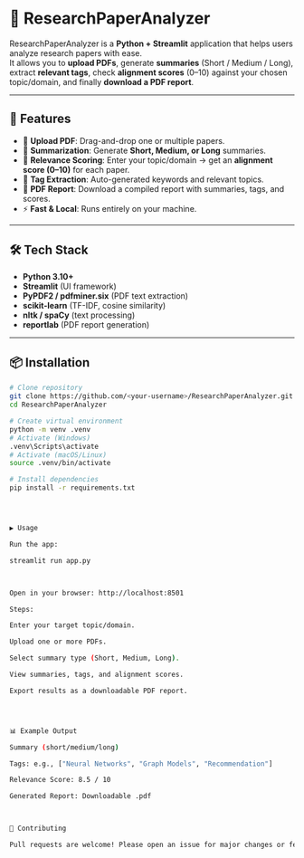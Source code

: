 # 📑 ResearchPaperAnalyzer

ResearchPaperAnalyzer is a **Python + Streamlit** application that helps users analyze research papers with ease.  
It allows you to **upload PDFs**, generate **summaries** (Short / Medium / Long), extract **relevant tags**, check **alignment scores** (0–10) against your chosen topic/domain, and finally **download a PDF report**.

---

## 🚀 Features
- 📂 **Upload PDF**: Drag-and-drop one or multiple papers.  
- 📝 **Summarization**: Generate **Short, Medium, or Long** summaries.  
- 🎯 **Relevance Scoring**: Enter your topic/domain → get an **alignment score (0–10)** for each paper.  
- 🔖 **Tag Extraction**: Auto-generated keywords and relevant topics.  
- 📄 **PDF Report**: Download a compiled report with summaries, tags, and scores.  
- ⚡ **Fast & Local**: Runs entirely on your machine.  

---

## 🛠️ Tech Stack
- **Python 3.10+**  
- **Streamlit** (UI framework)  
- **PyPDF2 / pdfminer.six** (PDF text extraction)  
- **scikit-learn** (TF-IDF, cosine similarity)  
- **nltk / spaCy** (text processing)  
- **reportlab** (PDF report generation)  

---

## 📦 Installation

```bash
# Clone repository
git clone https://github.com/<your-username>/ResearchPaperAnalyzer.git
cd ResearchPaperAnalyzer

# Create virtual environment
python -m venv .venv
# Activate (Windows)
.venv\Scripts\activate
# Activate (macOS/Linux)
source .venv/bin/activate

# Install dependencies
pip install -r requirements.txt




▶️ Usage

Run the app:

streamlit run app.py



Open in your browser: http://localhost:8501

Steps:

Enter your target topic/domain.

Upload one or more PDFs.

Select summary type (Short, Medium, Long).

View summaries, tags, and alignment scores.

Export results as a downloadable PDF report.




📊 Example Output

Summary (short/medium/long)

Tags: e.g., ["Neural Networks", "Graph Models", "Recommendation"]

Relevance Score: 8.5 / 10

Generated Report: Downloadable .pdf



🤝 Contributing

Pull requests are welcome! Please open an issue for major changes or feature requests.
